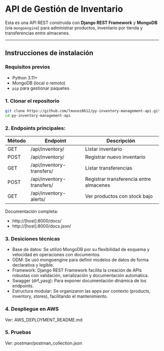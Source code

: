 # API de Gestión de Inventario

Esta es una API REST construida con **Django REST Framework** y **MongoDB** (vía `mongoengine`) para administrar productos, inventario por tienda y transferencias entre almacenes.

---

## Instrucciones de instalación

### Requisitos previos

- Python 3.11+
- MongoDB (local o remoto)
- `pip` para gestionar paquetes

### 1. Clonar el repositorio

```bash
git clone https://github.com/lmunoz8612/py-inventory-management-api.git
cd py-inventory-management-api
```

### 2. Endpoints principales:
|Método|Endpoint       |Descripción                                          |
|------|---------------|-----------------------------------------------------|
| GET  | /api/inventory/           | Listar inventario                       |
| POST | /api/inventory/           | Registrar nuevo inventario              |
| GET  | /api/inventory-transfers/ | Listar transferencias                   |
| POST | /api/inventory-transfers/ | Registrar transferencia entre almacenes |
| GET  | /api/inventory-alerts/    | Ver productos con stock bajo            |

Documentación completa:
- http://[host]:8000/docs/
- http://[host]:8000/docs.json/

### 3. Desiciones técnicas
- Base de datos: Se utilizó MongoDB por su flexibilidad de esquema y velocidad en operaciones con documentos.
- ODM: Se usó mongoengine para definir modelos de datos de forma declarativa y legible.
- Framework: Django REST Framework facilita la creación de APIs robustas con validación, serialización y documentación automática.
- Swagger (drf_yasg): Para exponer documentación dinámica de los endpoints.
- Estructura modular: Se organizaron las apps por contexto (products, inventory, stores), facilitando el mantenimiento.

### 4. Despliegue en AWS
Ver: AWS_DEPLOYMENT_README.md

### 5. Pruebas
Ver: postman/postman_collection.json
